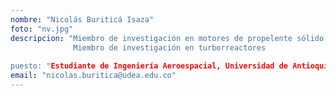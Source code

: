 ```yaml
---
nombre: "Nicolás Buriticá Isaza"
foto: "nv.jpg"
descripcion: "Miembro de investigación en motores de propelente sólido
              Miembro de investigación en turborreactores
              
puesto: "Estudiante de Ingeniería Aeroespacial, Universidad de Antioquia"
email: "nicolas.buritica@udea.edu.co"
---
```

